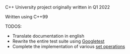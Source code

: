 C++ University project originally written in Q1 2022

Written using C++99

TODOS:
- Translate documentation in english
- Rewrite the entire test suite using [Googletest](https://github.com/google/googletest)
- Complete the implementation of various [set operations](https://www.wikiwand.com/en/Set_(mathematics)#Basic_operations)
